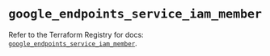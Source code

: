 # `google_endpoints_service_iam_member`

Refer to the Terraform Registry for docs: [`google_endpoints_service_iam_member`](https://registry.terraform.io/providers/drfaust92/google/4.16.4/docs/resources/endpoints_service_iam_member).

